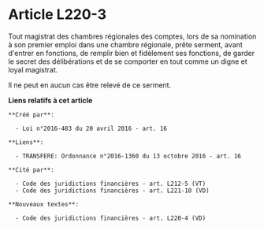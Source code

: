 # Article L220-3

Tout magistrat des chambres régionales des comptes, lors de sa nomination à son premier emploi dans une chambre régionale,
prête serment, avant d'entrer en fonctions, de remplir bien et fidèlement ses fonctions, de garder le secret des
délibérations et de se comporter en tout comme un digne et loyal magistrat.

Il ne peut en aucun cas être relevé de ce serment.

**Liens relatifs à cet article**

	**Créé par**:

	  - Loi n°2016-483 du 20 avril 2016 - art. 16

	**Liens**:

	  - TRANSFERE: Ordonnance n°2016-1360 du 13 octobre 2016 - art. 16

	**Cité par**:

	  - Code des juridictions financières - art. L212-5 (VT)
	  - Code des juridictions financières - art. L221-10 (VD)

	**Nouveaux textes**:

	  - Code des juridictions financières - art. L220-4 (VD)
